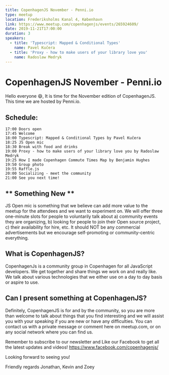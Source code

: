 ```yaml
---
title: CopenhagenJS November - Penni.io
type: meetup
location: Frederiksholms Kanal 4, København
link: https://www.meetup.com/copenhagenjs/events/265924609/
date: 2019-11-21T17:00:00
duration: 3
speakers:
  - title: 'Typescript: Mapped & Conditional Types'
    name: Pavel Kučera
  - title: 'Proxy - how to make users of your library love you'
    name: Radoslaw Medryk
---
```


# CopenhagenJS November - Penni.io

Hello everyone 😄,
It is time for the November edition of CopenhagenJS. This time we are hosted by Penni.io.

## Schedule:

    17:00 Doors open
    17:45 Welcome
    18:00 Typescript: Mapped & Conditional Types by Pavel Kučera
    18:25 JS Open mic
    18:30 Break with food and drinks
    19:00 Proxy - how to make users of your library love you by Radoslaw Medryk
    19:25 How I made Copenhagen Commute Times Map by Benjamin Hughes
    19:50 Group photo
    19:55 Raffle.js
    20:00 Socializing - meet the community
    21:00 See you next time!

## ** Something New **

JS Open mic is something that we believe can add more value to the meetup for the attendees and we want to experiment on. We will offer three one-minute slots for people to voluntarily talk about a) community events they are organizing, b) looking for people to join their Open source project, c) their availability for hire, etc. It should NOT be any commercial advertisements but we encourage self-promoting or community-centric everything.

## What is CopenhagenJS?

CopenhagenJs is a community group in Copenhagen for all JavaScript developers. We get together and share things we work on and really like. We talk about various technologies that we either use on a day to day basis or aspire to use.

## Can I present something at CopenhagenJS?

Definitely, CopenhagenJS is for and by the community, so you are more than welcome to talk about things that you find interesting and we will assist you with your speaking if you are new or have any difficulties. You can contact us with a private message or comment here on meetup.com, or on any social network where you can find us.

Remember to subscribe to our newsletter and Like our Facebook to get all the latest updates and videos!
https://www.facebook.com/copenhagenjs/

Looking forward to seeing you!

Friendly regards
Jonathan, Kevin and Zoey

